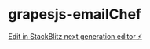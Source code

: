 # grapesjs-emailChef

[Edit in StackBlitz next generation editor ⚡️](https://stackblitz.com/~/github.com/sathudeva7/grapesjs-emailChef)